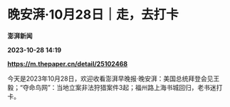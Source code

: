 # 晚安湃·10月28日｜走，去打卡
**澎湃新闻**

**2023-10-28 14:19**

**https://m.thepaper.cn/detail/25102468**

今天是2023年10月28日，欢迎收看澎湃早晚报·晚安湃：美国总统拜登会见王毅；“夺命鸟网”：当地立案非法狩猎案件3起；福州路上海书城回归，老书迷打卡。